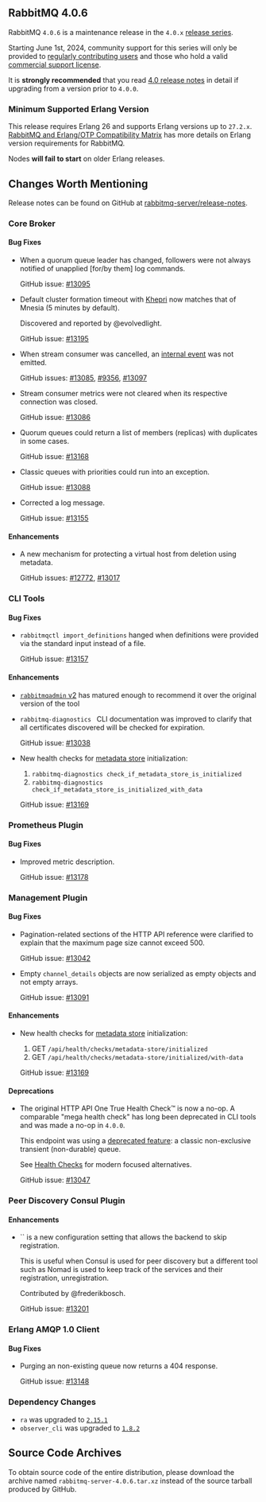 ## RabbitMQ 4.0.6

RabbitMQ `4.0.6` is a maintenance release in the `4.0.x` [release series](https://www.rabbitmq.com/release-information).

Starting June 1st, 2024, community support for this series will only be provided to [regularly contributing users](https://github.com/rabbitmq/rabbitmq-server/blob/main/COMMUNITY_SUPPORT.md) and those
who hold a valid [commercial support license](https://tanzu.vmware.com/rabbitmq/oss).

It is **strongly recommended** that you read [4.0 release notes](https://github.com/rabbitmq/rabbitmq-server/releases/tag/v4.0.1)
in detail if upgrading from a version prior to `4.0.0`.


### Minimum Supported Erlang Version

This release requires Erlang 26 and supports Erlang versions up to `27.2.x`.
[RabbitMQ and Erlang/OTP Compatibility Matrix](https://www.rabbitmq.com/docs/which-erlang) has more details on
Erlang version requirements for RabbitMQ.

Nodes **will fail to start** on older Erlang releases.


## Changes Worth Mentioning

Release notes can be found on GitHub at [rabbitmq-server/release-notes](https://github.com/rabbitmq/rabbitmq-server/tree/v4.0.x/release-notes).

### Core Broker

#### Bug Fixes

 * When a quorum queue leader has changed, followers were not always notified of
   unapplied [for/by them] log commands.

   GitHub issue: [#13095](https://github.com/rabbitmq/rabbitmq-server/pull/13095)

 * Default cluster formation timeout with [Khepri](https://www.rabbitmq.com/docs/metadata-store) now matches that of Mnesia (5 minutes by default).

   Discovered and reported by @evolvedlight.

   GitHub issue: [#13195](https://github.com/rabbitmq/rabbitmq-server/pull/13195)

 * When stream consumer was cancelled, an [internal event]() was not emitted.

   GitHub issues: [#13085](https://github.com/rabbitmq/rabbitmq-server/pull/13085), [#9356](https://github.com/rabbitmq/rabbitmq-server/pull/9356), [#13097](https://github.com/rabbitmq/rabbitmq-server/pull/13097)

 * Stream consumer metrics were not cleared when its respective connection was closed.

   GitHub issue: [#13086](https://github.com/rabbitmq/rabbitmq-server/pull/13086)

 * Quorum queues could return a list of members (replicas) with duplicates in some cases.

   GitHub issue: [#13168](https://github.com/rabbitmq/rabbitmq-server/pull/13168)

 * Classic queues with priorities could run into an exception.

   GitHub issue: [#13088](https://github.com/rabbitmq/rabbitmq-server/pull/13088)

 * Corrected a log message.

   GitHub issue: [#13155](https://github.com/rabbitmq/rabbitmq-server/pull/13155)

#### Enhancements

 * A new mechanism for protecting a virtual host from deletion using metadata.

   GitHub issues: [#12772](https://github.com/rabbitmq/rabbitmq-server/issues/12772), [#13017](https://github.com/rabbitmq/rabbitmq-server/pull/13017)


### CLI Tools

#### Bug Fixes

 * `rabbitmqctl import_definitions` hanged when definitions were provided via the standard input
    instead of a file.

    GitHub issue: [#13157](https://github.com/rabbitmq/rabbitmq-server/issues/13157)

#### Enhancements

 * [`rabbitmqadmin` v2](https://www.rabbitmq.com/docs/management-cli) has matured enough to recommend
   it over the original version of the tool

 * `rabbitmq-diagnostics ` CLI documentation was improved to clarify that all certificates
   discovered will be checked for expiration.

   GitHub issue: [#13038](https://github.com/rabbitmq/rabbitmq-server/pull/13038)

 * New health checks for [metadata store](https://www.rabbitmq.com/docs/metadata-store) initialization:

   1. `rabbitmq-diagnostics check_if_metadata_store_is_initialized`
   2. `rabbitmq-diagnostics check_if_metadata_store_is_initialized_with_data`

   GitHub issue: [#13169](https://github.com/rabbitmq/rabbitmq-server/pull/13169)


### Prometheus Plugin

#### Bug Fixes

 * Improved metric description.

   GitHub issue: [#13178](https://github.com/rabbitmq/rabbitmq-server/pull/13178)


### Management Plugin

#### Bug Fixes

 * Pagination-related sections of the HTTP API reference were clarified to explain
   that the maximum page size cannot exceed 500.

   GitHub issue: [#13042](https://github.com/rabbitmq/rabbitmq-server/issues/13042)

 * Empty `channel_details` objects are now serialized as empty objects and not empty arrays.

   GitHub issue: [#13091](https://github.com/rabbitmq/rabbitmq-server/pull/13091)

#### Enhancements

 * New health checks for [metadata store](https://www.rabbitmq.com/docs/metadata-store) initialization:

   1. GET `/api/health/checks/metadata-store/initialized`
   2. GET `/api/health/checks/metadata-store/initialized/with-data`

   GitHub issue: [#13169](https://github.com/rabbitmq/rabbitmq-server/pull/13169)

#### Deprecations

 * The original HTTP API One True Health Check™ is now a no-op. A comparable "mega health check"
   has long been deprecated in CLI tools and was made a no-op in `4.0.0`.

   This endpoint was using a [deprecated feature](https://www.rabbitmq.com/docs/deprecated-features): a classic non-exclusive transient (non-durable) queue.

   See [Health Checks](https://www.rabbitmq.com/docs/monitoring#health-checks) for modern focused alternatives.

   GitHub issue: [#13047](https://github.com/rabbitmq/rabbitmq-server/issues/13047)


### Peer Discovery Consul Plugin

#### Enhancements

 * `` is a new configuration setting that allows the backend to skip registration.

   This is useful when Consul is used for peer discovery but a different tool such as Nomad
   is used to keep track of the services and their registration, unregistration.

   Contributed by @frederikbosch.

   GitHub issue: [#13201](https://github.com/rabbitmq/rabbitmq-server/pull/13201)


### Erlang AMQP 1.0 Client

#### Bug Fixes

 * Purging an non-existing queue now returns a 404 response.

   GitHub issue: [#13148](https://github.com/rabbitmq/rabbitmq-server/pull/13148)


### Dependency Changes

 * `ra` was upgraded to [`2.15.1`](https://github.com/rabbitmq/ra/releases)
 * `observer_cli` was upgraded to [`1.8.2`](https://github.com/zhongwencool/observer_cli/releases)


## Source Code Archives

To obtain source code of the entire distribution, please download the archive named `rabbitmq-server-4.0.6.tar.xz`
instead of the source tarball produced by GitHub.
